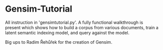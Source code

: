 # Gensim-Tutorial

All instruction in 'gensimtutorial.py'. A fully functional walkthrough is present which shows how to build a corpus from various documents, train a latent semantic indexing model, and query against the model.

Big ups to Radim Řehůřek for the creation of Gensim.
